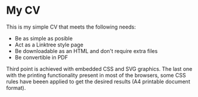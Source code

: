 # My CV

This is my simple CV that meets the following needs:

- Be as simple as posible
- Act as a Linktree style page
- Be downloadable as an HTML and don't require extra files
- Be convertible in PDF

Third point is achieved with embedded CSS and SVG graphics. The last one with the printing functionality present in most of the browsers, some CSS rules have beeen applied to get the desired results (A4 printable document format).
